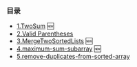### 目录

- [1.TwoSum](./leetcode/twoSum.js) 🆕
- [2.Valid Parentheses](./leetcode/validParentheses.js)
- [3.MergeTwoSortedLists](./leetcode/MergeTwoSortedLists.js) 🆕
- [4.maximum-sum-subarray](./leetcode/maximum-sum-subarray.js) 🆕
- [5.remove-duplicates-from-sorted-array](./leetcode/remove-duplicates-from-sorted-array.js)